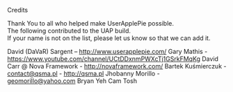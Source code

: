 Credits

Thank You to all who helped make UserApplePie possible.  
The following contributed to the UAP build.  
If your name is not on the list, please let us know so that we can add it.  

David (DaVaR) Sargent – http://www.userapplepie.com/
Gary Mathis - https://www.youtube.com/channel/UCtDDxnmPWXcTj1GSrkFMqKg
David Carr @ Nova Framework - http://novaframework.com/
Bartek Kuśmierczuk - contact@qsma.pl - http://qsma.pl
Jhobanny Morillo - geomorillo@yahoo.com
Bryan Yeh
Cam Tosh
